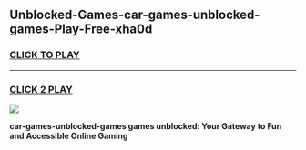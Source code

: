 
## Unblocked-Games-car-games-unblocked-games-Play-Free-xha0d
<h3>
<a href="https://premium76.site?title=car-games-unblocked-games&ref=09A">CLICK TO PLAY</a></h3>
<hr>

<h3>
<a href="https://premium76.site?title=car-games-unblocked-games&ref=09A">CLICK 2 PLAY</a>
  
</h3>

<a href="https://premium76.site?title=car-games-unblocked-games&ref=09A"><img src="https://clearcache.store/games.png"></a>


**car-games-unblocked-games games unblocked: Your Gateway to Fun and Accessible Online Gaming**
